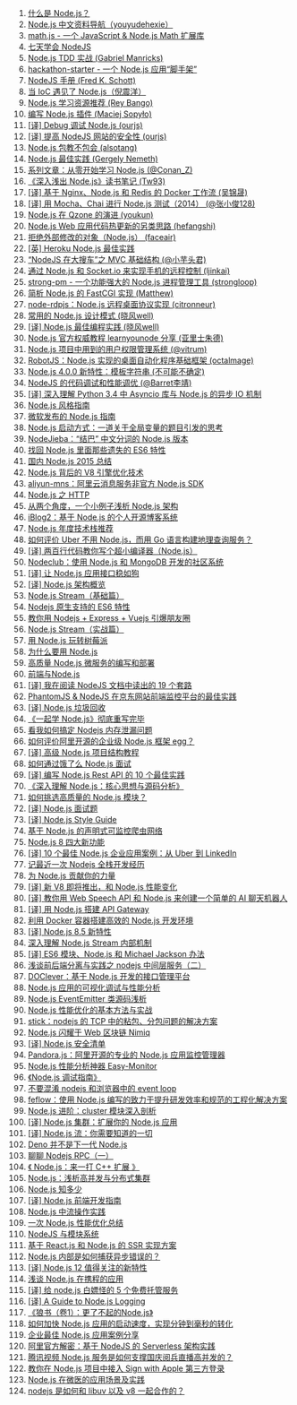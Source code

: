 1. [什么是 Node.js？](https://weekly.manong.io/bounce?url=http%3A%2F%2Fstackoverflow.com%2Fquestions%2F1884724%2Fwhat-is-node-js&aid=81&nid=6)
1. [Node.js 中文资料导航（youyudehexie）](https://weekly.manong.io/bounce?url=https%3A%2F%2Fgithub.com%2Fyouyudehexie%2Fnode123&aid=238&nid=12)
1. [math.js - 一个 JavaScript & Node.js Math 扩展库](https://weekly.manong.io/bounce?url=http%3A%2F%2Fmathjs.org%2F&aid=376&nid=17)
1. [七天学会 NodeJS](https://weekly.manong.io/bounce?url=http%3A%2F%2Fnqdeng.github.io%2F7-days-nodejs%2F&aid=510&nid=21)
1. [Node.js TDD 实战 (Gabriel Manricks)](https://weekly.manong.io/bounce?url=http%3A%2F%2Fcode.tutsplus.com%2Ftutorials%2Ftesting-in-node-js--net-35018&aid=657&nid=23)
1. [hackathon-starter - 一个 Node.js 应用“脚手架”](https://weekly.manong.io/bounce?url=https%3A%2F%2Fgithub.com%2Fsahat%2Fhackathon-starter&aid=996&nid=29)
1. [NodeJS 手册 (Fred K. Schott)](https://weekly.manong.io/bounce?url=https%3A%2F%2Fgithub.com%2FFredKSchott%2FNodeJS-Handbook&aid=1062&nid=31)
1. [当 IoC 遇见了 Node.js（倪震洋）](https://weekly.manong.io/bounce?url=http%3A%2F%2Fwww.infoq.com%2Fcn%2Farticles%2Fioc-meet-nodejs&aid=1162&nid=34)
1. [Node.js 学习资源推荐 (Rey Bango)](https://weekly.manong.io/bounce?url=http%3A%2F%2Fcode.tutsplus.com%2Farticles%2Fresources-to-get-you-up-to-speed-in-nodejs--cms-21431&aid=1192&nid=35)
1. [编写 Node.js 插件 (Maciej Sopyło)](https://weekly.manong.io/bounce?url=http%3A%2F%2Fcode.tutsplus.com%2Ftutorials%2Fwriting-nodejs-addons--cms-21771&aid=1307&nid=40)
1. [[译] Debug 调试 Node.js (ourjs)](https://weekly.manong.io/bounce?url=http%3A%2F%2Fourjs.com%2Fdetail%2Fdebug%25E8%25B0%2583%25E8%25AF%2595node-js-%25E6%2588%2591%25E4%25BB%25AC%25E6%2598%25AF%25E5%25A6%2582%25E4%25BD%2595%25E5%25AE%259A%25E4%25BD%258D%25E5%2586%2585%25E5%25AD%2598%25E6%25B3%2584%25E6%25BC%258F%25E5%2592%258C%25E6%2597%25A0%25E9%2599%2590%25E5%25BE%25AA%25E7%258E%25AF%25E7%259A%2584&aid=1637&nid=51)
1. [[译] 提高 NodeJS 网站的安全性 (ourjs)](https://weekly.manong.io/bounce?url=http%3A%2F%2Fourjs.com%2Fdetail%2F%25E6%258F%2590%25E9%25AB%2598nodejs%25E7%25BD%2591%25E7%25AB%2599%25E7%259A%2584%25E5%25AE%2589%25E5%2585%25A8%25E6%2580%25A7-web%25E6%259C%258D%25E5%258A%25A1%25E5%2599%25A8%25E9%2598%25B2%25E9%25BB%2591%25E5%25AE%25A2%25E6%2594%25BB%25E5%2587%25BB%25E6%258A%2580%25E5%25B7%25A7&aid=1687&nid=53)
1. [Node.js 包教不包会 (alsotang)](https://weekly.manong.io/bounce?url=https%3A%2F%2Fgithub.com%2Falsotang%2Fnode-lessons&aid=1507&nid=56)
1. [Node.js 最佳实践 (Gergely Nemeth)](https://weekly.manong.io/bounce?url=http%3A%2F%2Fblog.risingstack.com%2Fnode-js-best-practices%2F&aid=1904&nid=61)
1. [系列文章：从零开始学习 Node.js (@Conan_Z)](https://weekly.manong.io/bounce?url=http%3A%2F%2Fblog.fens.me%2Fseries-nodejs%2F&aid=2013&nid=64)
1. [《深入浅出 Node.js》读书笔记 (Tw93)](https://weekly.manong.io/bounce?url=http%3A%2F%2Ftw93.github.io%2F2015-03-01%2Fshen-ru-qian-chu-nodejs-reading-mind-map.html&aid=2054&nid=65)
1. [[译] 基于 Nginx、Node.js 和 Redis 的 Docker 工作流 (吴锦晟)](https://weekly.manong.io/bounce?url=http%3A%2F%2Fdockerone.com%2Farticle%2F291&aid=2099&nid=66)
1. [[译] 用 Mocha、Chai 进行 Node.js 测试（2014） (@张小俊128)](https://weekly.manong.io/bounce?url=http%3A%2F%2Fwww.html-js.com%2Farticle%2F1875&aid=2223&nid=69)
1. [Node.js 在 Qzone 的演进 (youkun)](https://weekly.manong.io/bounce?url=http%3A%2F%2Fwww.w3ctech.com%2Ftopic%2F996&aid=2269&nid=70)
1. [Node.js Web 应用代码热更新的另类思路 (hefangshi)](https://weekly.manong.io/bounce?url=http%3A%2F%2Ffex.baidu.com%2Fblog%2F2015%2F05%2Fnodejs-hot-swapping%2F&aid=2380&nid=72)
1. [拒绝外部修改的对象（Node.js） (faceair)](https://weekly.manong.io/bounce?url=http%3A%2F%2Flucy.faceair.me%2Farchives%2F361%2F&aid=2501&nid=74)
1. [[英] Heroku Node.js 最佳实践](https://weekly.manong.io/bounce?url=https%3A%2F%2Fdevcenter.heroku.com%2Farticles%2Fnode-best-practices&aid=2630&nid=76)
1. [“NodeJS 在大搜车”之 MVC 基础结构 (@小芋头君)](https://weekly.manong.io/bounce?url=http%3A%2F%2Fwww.html-js.com%2Farticle%2F2985&aid=2631&nid=76)
1. [通过 Node.js 和 Socket.io 来实现手机的远程控制 (ljinkai)](https://weekly.manong.io/bounce?url=http%3A%2F%2Fljinkai.github.io%2F2015%2F06%2F19%2Fphone-control-slide%2F&aid=2739&nid=77)
1. [strong-pm - 一个功能强大的 Node.js 进程管理工具 (strongloop)](https://weekly.manong.io/bounce?url=https%3A%2F%2Fgithub.com%2Fstrongloop%2Fstrong-pm%2F&aid=2724&nid=77)
1. [简析 Node.js 的 FastCGI 实现 (Matthew)](https://weekly.manong.io/bounce?url=http%3A%2F%2Fwww.ivershuo.com%2F2014%2F04%2Ffastcgi_on_nodejs%2F&aid=2863&nid=79)
1. [node-rdpjs：Node.js 远程桌面协议实现 (citronneur)](https://weekly.manong.io/bounce?url=https%3A%2F%2Fgithub.com%2Fcitronneur%2Fnode-rdpjs&aid=2900&nid=79)
1. [常用的 Node.js 设计模式 (晓风well)](https://weekly.manong.io/bounce?url=http%3A%2F%2Fwwsun.me%2Fposts%2Fnode-design-patterns.html&aid=2935&nid=80)
1. [[译] Node.js 最佳编程实践 (晓风well)](https://weekly.manong.io/bounce?url=http%3A%2F%2Fwwsun.me%2Fposts%2Fnode-best-practices.html&aid=3009&nid=81)
1. [Node.js 官方权威教程 learnyounode 分享 (亚里士朱德)](https://weekly.manong.io/bounce?url=http%3A%2F%2Fyalishizhude.github.io%2F2015%2F07%2F25%2Fnodejs%25E5%25AE%2598%25E6%2596%25B9%25E6%259D%2583%25E5%25A8%2581%25E6%2595%2599%25E7%25A8%258Blearnyounode%25E5%2588%2586%25E4%25BA%25AB%2F&aid=3044&nid=81)
1. [Node.js 项目中用到的用户权限管理系统 (@vitrum)](https://weekly.manong.io/bounce?url=http%3A%2F%2Fvitrum.github.io%2F2015%2F08%2F03%2FNodejs%25E9%25A1%25B9%25E7%259B%25AE%25E4%25B8%25AD%25E7%2594%25A8%25E5%2588%25B0%25E7%259A%2584%25E7%2594%25A8%25E6%2588%25B7%25E6%259D%2583%25E9%2599%2590%25E7%25AE%25A1%25E7%2590%2586%25E7%25B3%25BB%25E7%25BB%259F%2F&aid=3200&nid=83)
1. [RobotJS：Node.js 实现的桌面自动化程序基础框架 (octalmage)](https://weekly.manong.io/bounce?url=https%3A%2F%2Fgithub.com%2Foctalmage%2Frobotjs&aid=3591&nid=87)
1. [Node.js 4.0.0 新特性：模板字符串 (不可能不确定)](https://weekly.manong.io/bounce?url=http%3A%2F%2Fchensd.com%2F2015-09%2FES6-template-strings.html%3Fhmsr%3Dtoutiao.io%26utm_medium%3Dtoutiao.io%26utm_source%3Dtoutiao.io&aid=3636&nid=88)
1. [NodeJS 的代码调试和性能调优 (@Barret李靖)](https://weekly.manong.io/bounce?url=http%3A%2F%2Fwww.barretlee.com%2Fblog%2F2015%2F10%2F07%2Fdebug-nodejs-in-command-line%2F%3Fhmsr%3Dtoutiao.io%26utm_medium%3Dtoutiao.io%26utm_source%3Dtoutiao.io&aid=3818&nid=90)
1. [[译] 深入理解 Python 3.4 中 Asyncio 库与 Node.js 的异步 IO 机制](https://weekly.manong.io/bounce?url=http%3A%2F%2Fxidui.github.io%2F2015%2F10%2F29%2F%25E6%25B7%25B1%25E5%2585%25A5%25E7%2590%2586%25E8%25A7%25A3python3-4-Asyncio%25E5%25BA%2593%25E4%25B8%258ENode-js%25E7%259A%2584%25E5%25BC%2582%25E6%25AD%25A5IO%25E6%259C%25BA%25E5%2588%25B6%2F&aid=4076&nid=93)
1. [Node.js 风格指南](https://weekly.manong.io/bounce?url=https%3A%2F%2Fgithub.com%2Fwwsun%2Fnode-style-guide&aid=4117&nid=93)
1. [微软发布的 Node.js 指南](https://weekly.manong.io/bounce?url=https%3A%2F%2Fgithub.com%2FMicrosoft%2Fnodejs-guidelines&aid=4279&nid=95)
1. [Node.js 启动方式：一道关于全局变量的题目引发的思考](https://weekly.manong.io/bounce?url=http%3A%2F%2Ff2e.souche.com%2Fblog%2Fa-js-problem-about-global%2F&aid=4473&nid=97)
1. [NodeJieba：“结巴” 中文分词的 Node.js 版本](https://weekly.manong.io/bounce?url=https%3A%2F%2Fgithub.com%2Fyanyiwu%2Fnodejieba&aid=4885&nid=101)
1. [找回 Node.js 里面那些遗失的 ES6 特性 ](https://weekly.manong.io/bounce?url=http%3A%2F%2Ftaobaofed.org%2Fblog%2F2016%2F01%2F07%2Ffind-back-the-lost-es6-features-in-nodejs%2F&aid=4923&nid=102)
1. [国内 Node.js 2015 总结](https://weekly.manong.io/bounce?url=https%3A%2F%2Fcnodejs.org%2Ftopic%2F5696e43e6272216e51bff67e&aid=4999&nid=103)
1. [Node.js 背后的 V8 引擎优化技术](https://weekly.manong.io/bounce?url=http%3A%2F%2Fmp.weixin.qq.com%2Fs%3F__biz%3DMjM5MjAwODM4MA%3D%3D%26mid%3D402199727%26idx%3D1%26sn%3Da15c727229692a89770cab0cd5679d5e%26scene%3D0%23wechat_redirect&aid=5148&nid=104)
1. [aliyun-mns：阿里云消息服务非官方 Node.js SDK](https://weekly.manong.io/bounce?url=https%3A%2F%2Fgithub.com%2Fwzbg%2Faliyun-mns%2Fblob%2Fmaster%2FREADME.md&aid=5179&nid=104)
1. [Node.js 之 HTTP](https://weekly.manong.io/bounce?url=https%3A%2F%2Fgithub.com%2Fswfbarhr%2Fblog%2Fblob%2Fmaster%2Fnode%2Fhttp.md&aid=5498&nid=109)
1. [从两个角度，一个小例子浅析 Node.js 架构](https://weekly.manong.io/bounce?url=https%3A%2F%2Fcnodejs.org%2Ftopic%2F5594ada26ba28efa30a604e2&aid=5504&nid=109)
1. [iBlog2：基于 Node.js 的个人开源博客系统](https://weekly.manong.io/bounce?url=https%3A%2F%2Fgithub.com%2Feshengsky%2FiBlog2&aid=5951&nid=114)
1. [Node.js 年度技术栈推荐](https://weekly.manong.io/bounce?url=https%3A%2F%2Fgithub.com%2Fnodeonly%2Fstack&aid=5999&nid=115)
1. [如何评价 Uber 不用 Node.js，而用 Go 语言构建地理查询服务？](https://weekly.manong.io/bounce?url=https%3A%2F%2Fcnodejs.org%2Ftopic%2F571cf4c7fa48138c41110d54&aid=6011&nid=115)
1. [[译] 两百行代码教你写个超小编译器（Node.js）](https://weekly.manong.io/bounce?url=https%3A%2F%2Fgithub.com%2F1c7%2Fthe-super-tiny-compiler&aid=6081&nid=116)
1. [Nodeclub：使用 Node.js 和 MongoDB 开发的社区系统](https://weekly.manong.io/bounce?url=https%3A%2F%2Fgithub.com%2Fcnodejs%2Fnodeclub&aid=6526&nid=121)
1. [[译] 让 Node.js 应用接口稳如狗](https://weekly.manong.io/bounce?url=https%3A%2F%2Flog.zvz.im%2F2016%2F06%2F07%2FMake-your-Nodejs-API-robust%2F&aid=6582&nid=122)
1. [[译] Node.js 架构概览](https://weekly.manong.io/bounce?url=https%3A%2F%2Fsegmentfault.com%2Fa%2F1190000005892501&aid=6813&nid=126)
1. [Node.js Stream（基础篇）](https://weekly.manong.io/bounce?url=http%3A%2F%2Ftech.meituan.com%2Fstream-basics.html&aid=6824&nid=126)
1. [Nodejs 原生支持的 ES6 特性](https://weekly.manong.io/bounce?url=http%3A%2F%2Fwww.alloyteam.com%2F2016%2F07%2Fnodejs-native-support-of-the-es6-features%2F%3Ff%3Dtt&aid=6909&nid=127)
1. [教你用 Nodejs + Express + Vuejs 引爆朋友圈](https://weekly.manong.io/bounce?url=https%3A%2F%2Fgithub.com%2Fwangxiao%2Fromantic&aid=6917&nid=127)
1. [Node.js Stream（实战篇）](https://weekly.manong.io/bounce?url=http%3A%2F%2Ftech.meituan.com%2Fstream-in-action.html&aid=6955&nid=128)
1. [用 Node.js 玩转树莓派](https://weekly.manong.io/bounce?url=https%3A%2F%2Fwww.h5jun.com%2Fpost%2Fraspberry-pi.html&aid=7028&nid=129)
1. [为什么要用 Node.js](https://weekly.manong.io/bounce?url=http%3A%2F%2Ftoutiao.io%2Fj%2F6n3aev&aid=7253&nid=132)
1. [高质量 Node.js 微服务的编写和部署](https://weekly.manong.io/bounce?url=http%3A%2F%2Ftoutiao.io%2Fj%2Fnim9lr&aid=7453&nid=135)
1. [前端与Node.js](https://weekly.manong.io/bounce?url=http%3A%2F%2Ftoutiao.io%2Fsubjects%2F7076&aid=7860&nid=141)
1. [[译] 我在阅读 NodeJS 文档中读出的 19 个套路](https://weekly.manong.io/bounce?url=https%3A%2F%2Ftoutiao.io%2Fk%2Fnid7fe&aid=7975&nid=143)
1. [PhantomJS & NodeJS 在京东网站前端监控平台的最佳实践](https://weekly.manong.io/bounce?url=https%3A%2F%2Ftoutiao.io%2Fk%2F00xjj6&aid=8040&nid=144)
1. [[译] Node.js 垃圾回收](https://weekly.manong.io/bounce?url=https%3A%2F%2Ftoutiao.io%2Fk%2F4nqm6g&aid=8095&nid=145)
1. [《一起学 Node.js》彻底重写完毕](https://weekly.manong.io/bounce?url=https%3A%2F%2Ftoutiao.io%2Fk%2Fm1mt04&aid=8110&nid=145)
1. [看我如何搞定 Nodejs 内存泄漏问题](https://weekly.manong.io/bounce?url=https%3A%2F%2Ftoutiao.io%2Fk%2Fe1slcm&aid=8485&nid=151)
1. [如何评价阿里开源的企业级 Node.js 框架 egg？](https://weekly.manong.io/bounce?url=https%3A%2F%2Ftoutiao.io%2Fk%2Fc18awr&aid=8703&nid=154)
1. [[译] 高级 Node.js 项目结构教程](https://weekly.manong.io/bounce?url=https%3A%2F%2Ftoutiao.io%2Fk%2Fhr8a8x&aid=8771&nid=155)
1. [如何通过饿了么 Node.js 面试](https://weekly.manong.io/bounce?url=https%3A%2F%2Ftoutiao.io%2Fk%2F6j7l2g&aid=8816&nid=156)
1. [[译] 编写 Node.js Rest API 的 10 个最佳实践](https://weekly.manong.io/bounce?url=https%3A%2F%2Ftoutiao.io%2Fk%2F62w122&aid=8904&nid=157)
1. [《深入理解 Node.js：核心思想与源码分析》](https://weekly.manong.io/bounce?url=https%3A%2F%2Ftoutiao.io%2Fk%2Fytmdjf&aid=8940&nid=158)
1. [如何挑选高质量的 Node.js 模块？](https://weekly.manong.io/bounce?url=https%3A%2F%2Ftoutiao.io%2Fk%2Fr656kz&aid=8972&nid=158)
1. [[译] Node.js 面试题](https://weekly.manong.io/bounce?url=https%3A%2F%2Ftoutiao.io%2Fk%2F809hbm&aid=9264&nid=162)
1. [[译] Node.js Style Guide](https://weekly.manong.io/bounce?url=https%3A%2F%2Ftoutiao.io%2Fk%2Fspdvwm&aid=9404&nid=164)
1. [基于 Node.js 的声明式可监控爬虫网络](https://weekly.manong.io/bounce?url=https%3A%2F%2Ftoutiao.io%2Fk%2F7znjcn&aid=9413&nid=164)
1. [Node.js 8 四大新功能](https://weekly.manong.io/bounce?url=https%3A%2F%2Ftoutiao.io%2Fk%2Fsfqgvd&aid=9806&nid=170)
1. [[译] 10 个最佳 Node.js 企业应用案例：从 Uber 到 LinkedIn](https://weekly.manong.io/bounce?url=https%3A%2F%2Ftoutiao.io%2Fk%2F130dlf&aid=9903&nid=171)
1. [记最近一次 Nodejs 全栈开发经历](https://weekly.manong.io/bounce?url=https%3A%2F%2Ftoutiao.io%2Fk%2Fnhvf4m&aid=10315&nid=177)
1. [为 Node.js 贡献你的力量](https://weekly.manong.io/bounce?url=https%3A%2F%2Ftoutiao.io%2Fk%2F4ok3oe&aid=10316&nid=177)
1. [[译] 新 V8 即将推出，和 Node.js 性能变化](https://weekly.manong.io/bounce?url=https%3A%2F%2Ftoutiao.io%2Fk%2Fn21z7p&aid=10466&nid=179)
1. [[译] 教你用 Web Speech API 和 Node.js 来创建一个简单的 AI 聊天机器人](https://weekly.manong.io/bounce?url=https%3A%2F%2Ftoutiao.io%2Fk%2Fp415zy&aid=10493&nid=180)
1. [[译] 用 Node.js 搭建 API Gateway](https://weekly.manong.io/bounce?url=https%3A%2F%2Ftoutiao.io%2Fk%2Ftuagm6&aid=10536&nid=180)
1. [利用 Docker 容器搭建高效的 Node.js 开发环境](https://weekly.manong.io/bounce?url=https%3A%2F%2Ftoutiao.io%2Fk%2F1vnevt&aid=10537&nid=180)
1. [[译] Node.js 8.5 新特性](https://weekly.manong.io/bounce?url=https%3A%2F%2Ftoutiao.io%2Fk%2Fzr0qs4&aid=10920&nid=185)
1. [深入理解 Node.js Stream 内部机制](https://weekly.manong.io/bounce?url=https%3A%2F%2Ftoutiao.io%2Fk%2Fl4g712&aid=10981&nid=186)
1. [[译] ES6 模块、Node.js 和 Michael Jackson 办法](https://weekly.manong.io/bounce?url=https%3A%2F%2Ftoutiao.io%2Fk%2Fuvf1pk&aid=11244&nid=190)
1. [浅谈前后端分离与实践之 nodejs 中间层服务（二）](https://weekly.manong.io/bounce?url=https%3A%2F%2Ftoutiao.io%2Fk%2F3d5b6m&aid=11265&nid=190)
1. [DOClever：基于 Node.js 开发的接口管理平台](https://weekly.manong.io/bounce?url=https%3A%2F%2Ftoutiao.io%2Fk%2Fa1pbsw&aid=11350&nid=191)
1. [Node.js 应用的可视化调试与性能分析](https://weekly.manong.io/bounce?url=https%3A%2F%2Ftoutiao.io%2Fk%2Fmdk7pb&aid=11533&nid=194)
1. [Node.js EventEmitter 类源码浅析](https://weekly.manong.io/bounce?url=https%3A%2F%2Ftoutiao.io%2Fk%2F144pwa&aid=11556&nid=194)
1. [Node.js 性能优化的基本方法与实战](https://weekly.manong.io/bounce?url=https%3A%2F%2Ftoutiao.io%2Fk%2Fx3u0a0&aid=11754&nid=197)
1. [stick：nodejs 的 TCP 中的粘包、分包问题的解决方案](https://weekly.manong.io/bounce?url=https%3A%2F%2Ftoutiao.io%2Fk%2F5sref8&aid=11940&nid=199)
1. [Node.js 闪耀于 Web 区块链 Nimiq](https://weekly.manong.io/bounce?url=https%3A%2F%2Ftoutiao.io%2Fk%2Fml3dtt&aid=12231&nid=203)
1. [[译] Node.js 安全清单](https://weekly.manong.io/bounce?url=https%3A%2F%2Ftoutiao.io%2Fk%2F8ydgfj&aid=12359&nid=205)
1. [Pandora.js：阿里开源的专业的 Node.js 应用监控管理器](https://weekly.manong.io/bounce?url=https%3A%2F%2Ftoutiao.io%2Fk%2Fsd64z6&aid=12394&nid=205)
1. [Node.js 性能分析神器 Easy-Monitor](https://weekly.manong.io/bounce?url=https%3A%2F%2Ftoutiao.io%2Fk%2F978mtd&aid=12460&nid=206)
1. [《Node.js 调试指南》](https://weekly.manong.io/bounce?url=https%3A%2F%2Ftoutiao.io%2Fk%2Frc1snr&aid=12527&nid=207)
1. [不要混淆 nodejs 和浏览器中的 event loop](https://weekly.manong.io/bounce?url=https%3A%2F%2Ftoutiao.io%2Fk%2Frh650x&aid=12600&nid=208)
1. [feflow：使用 Node.js 编写的致力于提升研发效率和规范的工程化解决方案](https://weekly.manong.io/bounce?url=https%3A%2F%2Ftoutiao.io%2Fk%2Fh915je&aid=12608&nid=208)
1. [Node.js 进阶：cluster 模块深入剖析](https://weekly.manong.io/bounce?url=https%3A%2F%2Ftoutiao.io%2Fk%2Fyplw9k&aid=12803&nid=211)
1. [[译] Node.js 集群：扩展你的 Node.js 应用](https://weekly.manong.io/bounce?url=https%3A%2F%2Ftoutiao.io%2Fk%2F6wtjgv&aid=13085&nid=215)
1. [[译] Node.js 流：你需要知道的一切](https://weekly.manong.io/bounce?url=https%3A%2F%2Ftoutiao.io%2Fk%2Fvj275s&aid=13150&nid=216)
1. [Deno 并不是下一代 Node.js](https://weekly.manong.io/bounce?url=https%3A%2F%2Ftoutiao.io%2Fk%2Fyx1o77&aid=13282&nid=218)
1. [聊聊 Nodejs RPC（一）](https://weekly.manong.io/bounce?url=https%3A%2F%2Ftoutiao.io%2Fk%2F6me31i&aid=13344&nid=219)
1. [《 Node.js：来一打 C++ 扩展 》](https://weekly.manong.io/bounce?url=https%3A%2F%2Fitem.jd.com%2F12380404.html%3Fdist%3Djd&aid=13720&nid=225)
1. [Node.js：浅析高并发与分布式集群](https://weekly.manong.io/bounce?url=https%3A%2F%2Ftoutiao.io%2Fk%2Flqz7i8&aid=13806&nid=226)
1. [Node.js 知多少](https://weekly.manong.io/bounce?url=https%3A%2F%2Ftoutiao.io%2Fk%2Fj7nyxq&aid=13873&nid=227)
1. [[译] Node.js 前端开发指南](https://weekly.manong.io/bounce?url=https%3A%2F%2Ftoutiao.io%2Fk%2Fi99go0&aid=14003&nid=229)
1. [Node.js 中流操作实践](https://weekly.manong.io/bounce?url=https%3A%2F%2Ftoutiao.io%2Fk%2Fjxj02u&aid=14144&nid=231)
1. [一次 Node.js 性能优化总结](https://weekly.manong.io/bounce?url=https%3A%2F%2Ftoutiao.io%2Fk%2Flce638&aid=14608&nid=238)
1. [NodeJS 与模块系统](https://weekly.manong.io/bounce?url=https%3A%2F%2Fmp.weixin.qq.com%2Fs%2FuDp0v_1hN0Uzg-EGr1yfgA&aid=15688&nid=254)
1. [基于 React.js 和 Node.js 的 SSR 实现方案](https://weekly.manong.io/bounce?url=https%3A%2F%2Fmp.weixin.qq.com%2Fs%2FnnzoHl_Hl47DymrypnklbA&aid=15823&nid=256)
1. [Node.js 内部是如何捕获异步错误的？](https://weekly.manong.io/bounce?url=https%3A%2F%2Ftoutiao.io%2Fk%2F3gz29t&aid=16075&nid=259)
1. [[译] Node.js 12 值得关注的新特性](https://weekly.manong.io/bounce?url=https%3A%2F%2Ftoutiao.io%2Fk%2Fom06kb&aid=16239&nid=261)
1. [浅谈 Node.js 在携程的应用](https://weekly.manong.io/bounce?url=https%3A%2F%2Fmp.weixin.qq.com%2Fs%2FuDwX0iq9RWs1sK1ct0tiCg&aid=16326&nid=262)
1. [[译] 给 node.js 白嫖怪的 5 个免费托管服务](https://weekly.manong.io/bounce?url=https%3A%2F%2Fmp.weixin.qq.com%2Fs%2FdQDX-kk88gbqql38M2RwmA&aid=16663&nid=266)
1. [[译] A Guide to Node.js Logging](https://weekly.manong.io/bounce?url=https%3A%2F%2Ftoutiao.io%2Fk%2Fegh6ms&aid=16664&nid=266)
1. [《狼书（卷1）：更了不起的Node.js》](https://weekly.manong.io/bounce?url=https%3A%2F%2Fu.jd.com%2FbpKi0D&aid=16929&nid=269)
1. [如何加快 Node.js 应用的启动速度，实现分钟到毫秒的转化](https://weekly.manong.io/bounce?url=https%3A%2F%2Fmp.weixin.qq.com%2Fs%2FtbK63erZgMy5-RbhbAWgrw&aid=17742&nid=280)
1. [企业最佳 Node.js 应用案例分享](https://weekly.manong.io/bounce?url=https%3A%2F%2Fmp.weixin.qq.com%2Fs%3F__biz%3DMzI1NjQ3MDc4MQ%3D%3D%26mid%3D2247483995%26idx%3D1%26sn%3Dd53b4deda87bd48e0b92ab012a46531b&aid=17744&nid=280)
1. [阿里官方解密：基于 NodeJS 的 Serverless 架构实践](https://weekly.manong.io/bounce?nid=283&aid=17894&url=https%3A%2F%2Fmp.weixin.qq.com%2Fs%2FrR8VK7RodyCofOiSehF6fA)
1. [腾讯视频 Node.js 服务是如何支撑国庆阅兵直播高并发的？](https://weekly.manong.io/bounce?nid=284&aid=18014&url=https%3A%2F%2Fmp.weixin.qq.com%2Fs%2FWKhALCAarFNOCQylBUryfQ)
1. [教你在 Node.js 项目中接入 Sign with Apple 第三方登录](https://weekly.manong.io/bounce?nid=284&aid=18015&url=https%3A%2F%2Ftoutiao.io%2Fk%2F1hvrvz6)
1. [Node.js 在微医的应用场景及实践](https://weekly.manong.io/bounce?nid=285&aid=18072&url=https%3A%2F%2Ftoutiao.io%2Fk%2F781vbit)
1. [nodejs 是如何和 libuv 以及 v8 一起合作的？](https://weekly.manong.io/bounce?nid=287&aid=18207&url=https%3A%2F%2Ftoutiao.io%2Fk%2F7n1heqr)

